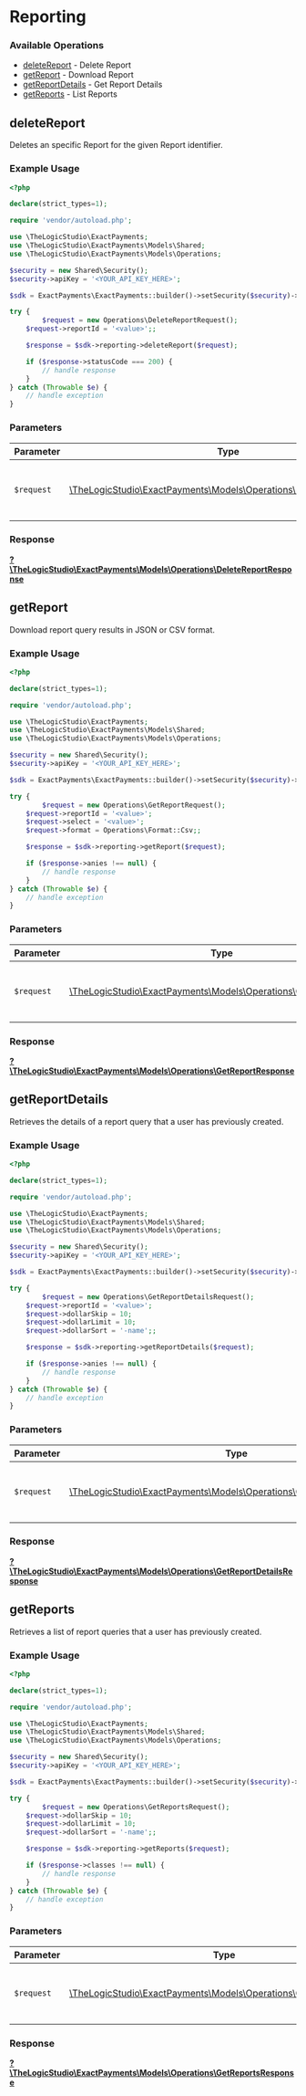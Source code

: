 # Reporting


### Available Operations

* [deleteReport](#deletereport) - Delete Report
* [getReport](#getreport) - Download Report
* [getReportDetails](#getreportdetails) - Get Report Details
* [getReports](#getreports) - List Reports

## deleteReport

Deletes an specific Report for the given Report identifier.

### Example Usage

```php
<?php

declare(strict_types=1);

require 'vendor/autoload.php';

use \TheLogicStudio\ExactPayments;
use \TheLogicStudio\ExactPayments\Models\Shared;
use \TheLogicStudio\ExactPayments\Models\Operations;

$security = new Shared\Security();
$security->apiKey = '<YOUR_API_KEY_HERE>';

$sdk = ExactPayments\ExactPayments::builder()->setSecurity($security)->build();

try {
        $request = new Operations\DeleteReportRequest();
    $request->reportId = '<value>';;

    $response = $sdk->reporting->deleteReport($request);

    if ($response->statusCode === 200) {
        // handle response
    }
} catch (Throwable $e) {
    // handle exception
}
```

### Parameters

| Parameter                                                                                                             | Type                                                                                                                  | Required                                                                                                              | Description                                                                                                           |
| --------------------------------------------------------------------------------------------------------------------- | --------------------------------------------------------------------------------------------------------------------- | --------------------------------------------------------------------------------------------------------------------- | --------------------------------------------------------------------------------------------------------------------- |
| `$request`                                                                                                            | [\TheLogicStudio\ExactPayments\Models\Operations\DeleteReportRequest](../../Models/Operations/DeleteReportRequest.md) | :heavy_check_mark:                                                                                                    | The request object to use for the request.                                                                            |


### Response

**[?\TheLogicStudio\ExactPayments\Models\Operations\DeleteReportResponse](../../Models/Operations/DeleteReportResponse.md)**


## getReport

Download report query results in JSON or CSV format.

### Example Usage

```php
<?php

declare(strict_types=1);

require 'vendor/autoload.php';

use \TheLogicStudio\ExactPayments;
use \TheLogicStudio\ExactPayments\Models\Shared;
use \TheLogicStudio\ExactPayments\Models\Operations;

$security = new Shared\Security();
$security->apiKey = '<YOUR_API_KEY_HERE>';

$sdk = ExactPayments\ExactPayments::builder()->setSecurity($security)->build();

try {
        $request = new Operations\GetReportRequest();
    $request->reportId = '<value>';
    $request->select = '<value>';
    $request->format = Operations\Format::Csv;;

    $response = $sdk->reporting->getReport($request);

    if ($response->anies !== null) {
        // handle response
    }
} catch (Throwable $e) {
    // handle exception
}
```

### Parameters

| Parameter                                                                                                       | Type                                                                                                            | Required                                                                                                        | Description                                                                                                     |
| --------------------------------------------------------------------------------------------------------------- | --------------------------------------------------------------------------------------------------------------- | --------------------------------------------------------------------------------------------------------------- | --------------------------------------------------------------------------------------------------------------- |
| `$request`                                                                                                      | [\TheLogicStudio\ExactPayments\Models\Operations\GetReportRequest](../../Models/Operations/GetReportRequest.md) | :heavy_check_mark:                                                                                              | The request object to use for the request.                                                                      |


### Response

**[?\TheLogicStudio\ExactPayments\Models\Operations\GetReportResponse](../../Models/Operations/GetReportResponse.md)**


## getReportDetails

Retrieves the details of a report query that a user has previously created.

### Example Usage

```php
<?php

declare(strict_types=1);

require 'vendor/autoload.php';

use \TheLogicStudio\ExactPayments;
use \TheLogicStudio\ExactPayments\Models\Shared;
use \TheLogicStudio\ExactPayments\Models\Operations;

$security = new Shared\Security();
$security->apiKey = '<YOUR_API_KEY_HERE>';

$sdk = ExactPayments\ExactPayments::builder()->setSecurity($security)->build();

try {
        $request = new Operations\GetReportDetailsRequest();
    $request->reportId = '<value>';
    $request->dollarSkip = 10;
    $request->dollarLimit = 10;
    $request->dollarSort = '-name';;

    $response = $sdk->reporting->getReportDetails($request);

    if ($response->anies !== null) {
        // handle response
    }
} catch (Throwable $e) {
    // handle exception
}
```

### Parameters

| Parameter                                                                                                                     | Type                                                                                                                          | Required                                                                                                                      | Description                                                                                                                   |
| ----------------------------------------------------------------------------------------------------------------------------- | ----------------------------------------------------------------------------------------------------------------------------- | ----------------------------------------------------------------------------------------------------------------------------- | ----------------------------------------------------------------------------------------------------------------------------- |
| `$request`                                                                                                                    | [\TheLogicStudio\ExactPayments\Models\Operations\GetReportDetailsRequest](../../Models/Operations/GetReportDetailsRequest.md) | :heavy_check_mark:                                                                                                            | The request object to use for the request.                                                                                    |


### Response

**[?\TheLogicStudio\ExactPayments\Models\Operations\GetReportDetailsResponse](../../Models/Operations/GetReportDetailsResponse.md)**


## getReports

Retrieves a list of report queries that a user has previously created.

### Example Usage

```php
<?php

declare(strict_types=1);

require 'vendor/autoload.php';

use \TheLogicStudio\ExactPayments;
use \TheLogicStudio\ExactPayments\Models\Shared;
use \TheLogicStudio\ExactPayments\Models\Operations;

$security = new Shared\Security();
$security->apiKey = '<YOUR_API_KEY_HERE>';

$sdk = ExactPayments\ExactPayments::builder()->setSecurity($security)->build();

try {
        $request = new Operations\GetReportsRequest();
    $request->dollarSkip = 10;
    $request->dollarLimit = 10;
    $request->dollarSort = '-name';;

    $response = $sdk->reporting->getReports($request);

    if ($response->classes !== null) {
        // handle response
    }
} catch (Throwable $e) {
    // handle exception
}
```

### Parameters

| Parameter                                                                                                         | Type                                                                                                              | Required                                                                                                          | Description                                                                                                       |
| ----------------------------------------------------------------------------------------------------------------- | ----------------------------------------------------------------------------------------------------------------- | ----------------------------------------------------------------------------------------------------------------- | ----------------------------------------------------------------------------------------------------------------- |
| `$request`                                                                                                        | [\TheLogicStudio\ExactPayments\Models\Operations\GetReportsRequest](../../Models/Operations/GetReportsRequest.md) | :heavy_check_mark:                                                                                                | The request object to use for the request.                                                                        |


### Response

**[?\TheLogicStudio\ExactPayments\Models\Operations\GetReportsResponse](../../Models/Operations/GetReportsResponse.md)**

